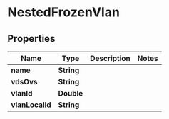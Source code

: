 

# NestedFrozenVlan


## Properties

Name | Type | Description | Notes
------------ | ------------- | ------------- | -------------
**name** | **String** |  | 
**vdsOvs** | **String** |  | 
**vlanId** | **Double** |  | 
**vlanLocalId** | **String** |  | 



